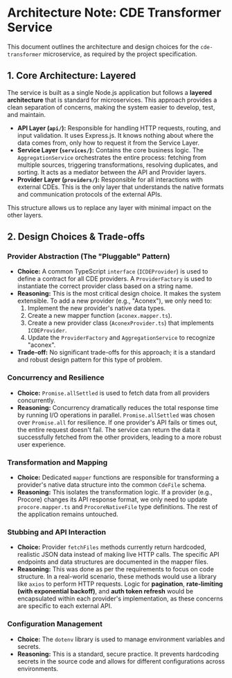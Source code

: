 # Architecture Note: CDE Transformer Service

This document outlines the architecture and design choices for the `cde-transformer` microservice, as required by the project specification.

## 1. Core Architecture: Layered

The service is built as a single Node.js application but follows a **layered architecture** that is standard for microservices. This approach provides a clean separation of concerns, making the system easier to develop, test, and maintain.

-   **API Layer (`api/`):** Responsible for handling HTTP requests, routing, and input validation. It uses Express.js. It knows nothing about where the data comes from, only how to request it from the Service Layer.
-   **Service Layer (`services/`):** Contains the core business logic. The `AggregationService` orchestrates the entire process: fetching from multiple sources, triggering transformations, resolving duplicates, and sorting. It acts as a mediator between the API and Provider layers.
-   **Provider Layer (`providers/`):** Responsible for all interactions with external CDEs. This is the only layer that understands the native formats and communication protocols of the external APIs.

This structure allows us to replace any layer with minimal impact on the other layers.

## 2. Design Choices & Trade-offs

### Provider Abstraction (The "Pluggable" Pattern) 

-   **Choice:** A common TypeScript `interface` (`ICDEProvider`) is used to define a contract for all CDE providers. A `ProviderFactory` is used to instantiate the correct provider class based on a string name.
-   **Reasoning:** This is the most critical design choice. It makes the system extensible. To add a new provider (e.g., "Aconex"), we only need to:
    1.  Implement the new provider's native data types.
    2.  Create a new mapper function (`aconex.mapper.ts`).
    3.  Create a new provider class (`AconexProvider.ts`) that implements `ICDEProvider`.
    4.  Update the `ProviderFactory` and `AggregationService` to recognize "aconex".
-   **Trade-off:** No significant trade-offs for this approach; it is a standard and robust design pattern for this type of problem.

### Concurrency and Resilience

-   **Choice:** `Promise.allSettled` is used to fetch data from all providers concurrently.
-   **Reasoning:** Concurrency dramatically reduces the total response time by running I/O operations in parallel. `Promise.allSettled` was chosen over `Promise.all` for resilience. If one provider's API fails or times out, the entire request doesn't fail. The service can return the data it successfully fetched from the other providers, leading to a more robust user experience.

### Transformation and Mapping 

-   **Choice:** Dedicated `mapper` functions are responsible for transforming a provider's native data structure into the common `CdeFile` schema.
-   **Reasoning:** This isolates the transformation logic. If a provider (e.g., Procore) changes its API response format, we only need to update `procore.mapper.ts` and `ProcoreNativeFile` type definitions. The rest of the application remains untouched.

### Stubbing and API Interaction

-   **Choice:** Provider `fetchFiles` methods currently return hardcoded, realistic JSON data instead of making live HTTP calls. The specific API endpoints and data structures are documented in the mapper files.
-   **Reasoning:** This was done as per the requirements to focus on code structure. In a real-world scenario, these methods would use a library like `axios` to perform HTTP requests. Logic for **pagination**, **rate-limiting (with exponential backoff)**, and **auth token refresh** would be encapsulated within each provider's implementation, as these concerns are specific to each external API.

### Configuration Management 

-   **Choice:** The `dotenv` library is used to manage environment variables and secrets.
-   **Reasoning:** This is a standard, secure practice. It prevents hardcoding secrets in the source code and allows for different configurations across environments.
